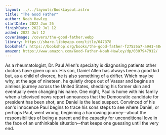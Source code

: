 ```yaml
---
layout: ../../layouts/BookLayout.astro
title: "The Good Father"
author: Noah Hawley
startDate: 2022 Jun 26
finishDate: 2022 Jul 12
added: 2022 Jul 12
coverImage: /covers/the-good-father.webp
library: https://share.libbyapp.com/title/647378
bookshelf: https://bookshop.org/books/the-good-father-f27526a7-a941-48ce-a8a0-5d9e14946760/9780307947918
amazon: https://www.amazon.com/Good-Father-Noah-Hawley/dp/0307947912/
---
```


As a rheumatologist, Dr. Paul Allen's specialty is diagnosing patients other doctors have given up on. His son, Daniel Allen has always been a good kid but, as a child of divorce, he is also something of a drifter. Which may be why, at the age of nineteen, he quietly drops out of Vassar and begins an aimless journey across the United States, shedding his former skin and eventually even changing his name. One night, Paul is home with his family when a televised news report announces that the Democratic candidate for president has been shot, and Daniel is the lead suspect. Convinced of his son's innocence Paul begins to trace his sons steps to see where Daniel, or perhaps Paul, went wrong, beginning a harrowing journey--about the responsibilities of being a parent and the capacity for unconditional love in the face of an unthinkable situation--that keeps one guessing until the very end.

<!-- ### Notes & Highlights -->

